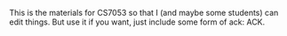 
This is the materials for CS7053 so that 
I (and maybe some students) can edit things. But use
it if you want, just include some form of ack: ACK.
